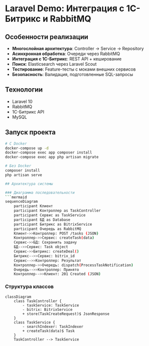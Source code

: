 # Laravel Demo: Интеграция с 1С-Битрикс и RabbitMQ

## Особенности реализации
- **Многослойная архитектура**: Controller -> Service -> Repository
- **Асинхронная обработка**: Очереди через RabbitMQ
- **Интеграция с 1С-Битрикс**: REST API + кеширование
- **Поиск**: Elasticsearch через Laravel Scout
- **Тестирование**: Feature-тесты с моками внешних сервисов
- **Безопасность**: Валидация, подготовленные SQL-запросы

## Технологии
- Laravel 10
- RabbitMQ
- 1С-Битрикс API
- MySQL

## Запуск проекта
```bash
# С Docker
docker-compose up -d
docker-compose exec app composer install
docker-compose exec app php artisan migrate

# Без Docker
composer install
php artisan serve

## Архитектура системы

### Диаграмма последовательности
```mermaid
sequenceDiagram
    participant Клиент
    participant Контроллер as TaskController
    participant Сервис as TaskService
    participant БД as Database
    participant Битрикс as BitrixService
    participant Очередь as RabbitMQ
    Клиент->>Контроллер: POST /tasks (JSON)
    Контроллер->>Сервис: createTask(data)
    Сервис->>БД: Сохранить задачу
    БД-->>Сервис: Task object
    Сервис->>Битрикс: createDeal()
    Битрикс-->>Сервис: bitrix_id
    Сервис-->>Контроллер: Результат
    Контроллер->>Очередь: dispatch(ProcessTaskNotification)
    Очередь-->>Контроллер: Принято
    Контроллер-->>Клиент: 201 Created (JSON)
```

### Структура классов
```mermaid
classDiagram
    class TaskController {
        - taskService: TaskService
        - bitrix: BitrixService
        + store(TaskCreateRequest)$ JsonResponse
    }
    class TaskService {
        - searchIndexer: TaskIndexer
        + createTask(data)$ Task
    }
    TaskController --> TaskService
```